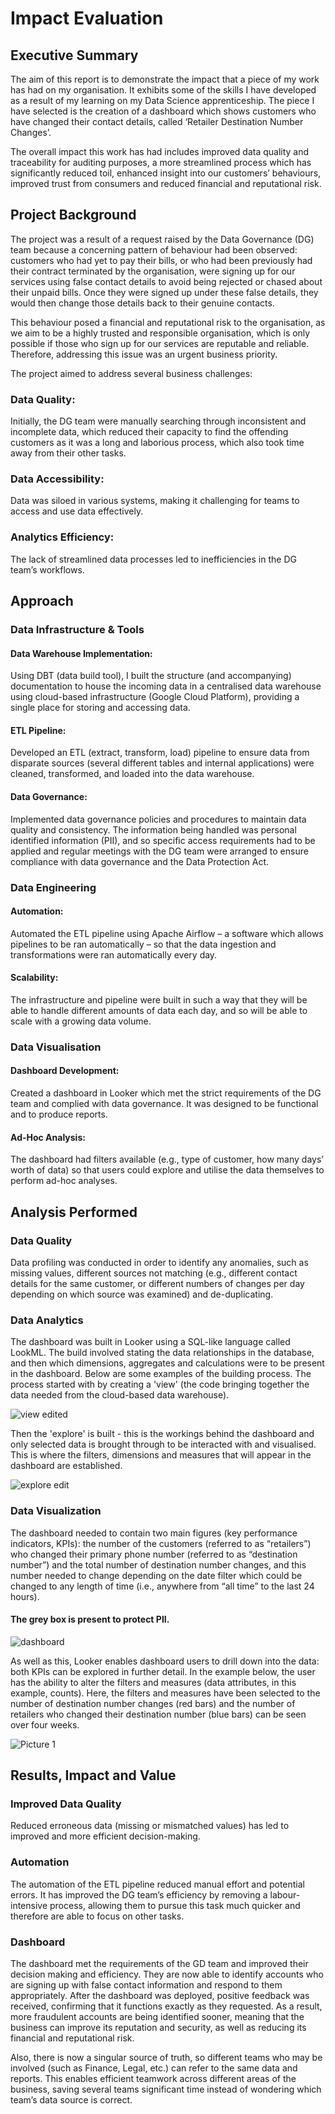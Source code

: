# Impact Evaluation 

## Executive Summary

The aim of this report is to demonstrate the impact that a piece of my work has had on my organisation. It exhibits some of the skills I have developed as a result of my learning on my Data Science apprenticeship. The piece I have selected is the creation of a dashboard which shows customers who have changed their contact details, called ‘Retailer Destination Number Changes’. 

The overall impact this work has had includes improved data quality and traceability for auditing purposes, a more streamlined process which has significantly reduced toil, enhanced insight into our customers’ behaviours, improved trust from consumers and reduced financial and reputational risk. 


## Project Background

The project was a result of a request raised by the Data Governance (DG) team because a concerning pattern of behaviour had been observed: customers who had yet to pay their bills, or who had been previously had their contract terminated by the organisation, were signing up for our services using false contact details to avoid being rejected or chased about their unpaid bills. Once they were signed up under these false details, they would then change those details back to their genuine contacts. 

This behaviour posed a financial and reputational risk to the organisation, as we aim to be a highly trusted and responsible organisation, which is only possible if those who sign up for our services are reputable and reliable. Therefore, addressing this issue was an urgent business priority. 

The project aimed to address several business challenges:

### Data Quality:
Initially, the DG team were manually searching through inconsistent and incomplete data, which reduced their capacity to find the offending customers as it was a long and laborious process, which also took time away from their other tasks. 

### Data Accessibility:
Data was siloed in various systems, making it challenging for teams to access and use data effectively.

### Analytics Efficiency:
The lack of streamlined data processes led to inefficiencies in the DG team’s workflows.


## Approach

### Data Infrastructure & Tools

#### Data Warehouse Implementation: 
Using DBT (data build tool), I built the structure (and accompanying) documentation to house the incoming data in a centralised data warehouse using cloud-based infrastructure (Google Cloud Platform), providing a single place for storing and accessing data.

#### ETL Pipeline: 
Developed an ETL (extract, transform, load) pipeline to ensure data from disparate sources (several different tables and internal applications) were cleaned, transformed, and loaded into the data warehouse.

#### Data Governance:
Implemented data governance policies and procedures to maintain data quality and consistency. The information being handled was personal identified information (PII), and so specific access requirements had to be applied and regular meetings with the DG team were arranged to ensure compliance with data governance and the Data Protection Act. 

### Data Engineering

#### Automation: 
Automated the ETL pipeline using Apache Airflow – a software which allows pipelines to be ran automatically – so that the data ingestion and transformations were ran automatically every day.

#### Scalability: 
The infrastructure and pipeline were built in such a way that they will be able to handle different amounts of data each day, and so will be able to scale with a growing data volume.

### Data Visualisation

#### Dashboard Development: 
Created a dashboard in Looker which met the strict requirements of the DG team and complied with data governance. It was designed to be functional and to produce reports.

#### Ad-Hoc Analysis: 
The dashboard had filters available (e.g., type of customer, how many days’ worth of data) so that users could explore and utilise the data themselves to perform ad-hoc analyses. 


## Analysis Performed

### Data Quality
Data profiling was conducted in order to identify any anomalies, such as missing values, different sources not matching (e.g., different contact details for the same customer, or different numbers of changes per day depending on which source was examined) and de-duplicating. 

### Data Analytics
The dashboard was built in Looker using a SQL-like language called LookML. The build involved stating the data relationships in the database, and then which dimensions, aggregates and calculations were to be present in the dashboard. Below are some examples of the building process. The process started with by creating a 'view' (the code bringing together the data needed from the cloud-based data warehouse).

![view edited](https://github.com/BP0268119/Portfolio/assets/144491381/689ff23f-48da-445d-be1b-495b50c1b194)

Then the 'explore' is built - this is the workings behind the dashboard and only selected data is brought through to be interacted with and visualised. This is where the filters, dimensions and measures that will appear in the dashboard are established.

![explore edit](https://github.com/BP0268119/Portfolio/assets/144491381/c3d335fd-0267-46f0-8f88-45f3738d67f9)

### Data Visualization
The dashboard needed to contain two main figures (key performance indicators, KPIs): the number of the customers (referred to as “retailers”) who changed their primary phone number (referred to as “destination number”) and the total number of destination number changes, and this number needed to change depending on the date filter which could be changed to any length of time (i.e., anywhere from “all time” to the last 24 hours). 

#### The grey box is present to protect PII.
![dashboard](https://github.com/BP0268119/Portfolio/assets/144491381/14043fd4-1b77-4249-801f-1fdb3bdd598c)

As well as this, Looker enables dashboard users to drill down into the data: both KPIs can be explored in further detail. In the example below, the user has the ability to alter the filters and measures (data attributes, in this example, counts). Here, the filters and measures have been selected to the number of destination number changes (red bars) and the number of retailers who changed their destination number (blue bars) can be seen over four weeks. 

![Picture 1](https://github.com/BP0268119/Portfolio/assets/144491381/1375b3c1-1732-41d4-8eb9-0dae965e497d)


## Results, Impact and Value

### Improved Data Quality
Reduced erroneous data (missing or mismatched values) has led to improved and more efficient decision-making.

### Automation
The automation of the ETL pipeline reduced manual effort and potential errors. It has improved the DG team’s efficiency by removing a labour-intensive process, allowing them to pursue this task much quicker and therefore are able to focus on other tasks. 

### Dashboard
The dashboard met the requirements of the GD team and improved their decision making and efficiency. They are now able to identify accounts who are signing up with false contact information and respond to them appropriately. After the dashboard was deployed, positive feedback was received, confirming that it functions exactly as they requested. As a result, more fraudulent accounts are being identified sooner, meaning that the business can improve its reputation and security, as well as reducing its financial and reputational risk. 

Also, there is now a singular source of truth, so different teams who may be involved (such as Finance, Legal, etc.) can refer to the same data and reports. This enables efficient teamwork across different areas of the business, saving several teams significant time instead of wondering which team’s data source is correct. 

